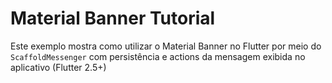 # Material Banner Tutorial

Este exemplo mostra como utilizar o Material Banner no Flutter por meio do 
`ScaffoldMessenger` com persistência e actions da mensagem exibida no aplicativo (Flutter 2.5+)  


